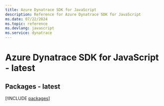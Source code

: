 ```yaml
---
title: Azure Dynatrace SDK for JavaScript
description: Reference for Azure Dynatrace SDK for JavaScript
ms.date: 07/22/2024
ms.topic: reference
ms.devlang: javascript
ms.service: dynatrace
---
```

# Azure Dynatrace SDK for JavaScript - latest
## Packages - latest
[!INCLUDE [packages](dynatrace-index.md)]